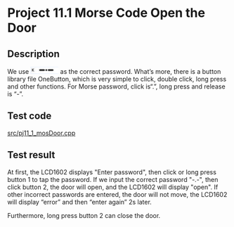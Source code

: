 # Project 11.1 Morse Code Open the Door

## Description

We use <img src="project11/pj11_1_mosDoor/images/K.png" alt="Morse symbol K" height="16"> as the correct password. What’s more, there is a button library file OneButton, which is very simple to click, double click, long press and other functions. For Morse password, click is“.”, long press and release is “-”.

## Test code

[src/pj11_1_mosDoor.cpp](src/pj11_1_mosDoor.cpp ':include :type=code')

## Test result

At first, the LCD1602 displays "Enter password", then click or long press button 1 to tap the password. If we input the correct password "-.-", then click button 2, the door will open, and the LCD1602 will display "open". 
If other incorrect passwords are entered, the door will not move, the LCD1602 will display “error” and then “enter again” 2s later.

Furthermore, long press button 2 can close the door.  
